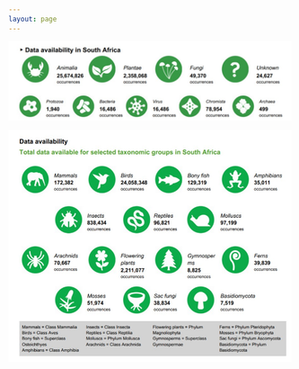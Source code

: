```yaml
---
layout: page
---
```


![Data Avalialbility](/assets/images/Taxonomiccoverage1.jpg)

![Data Avalialbility](/assets/images/DataAvailability.jpg)
